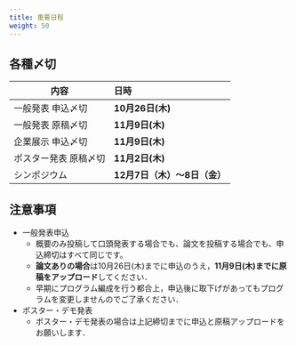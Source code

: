 ```yaml
---
title: 重要日程
weight: 50
---
```

## 各種〆切

|内容|日時|
|---|:---|
| 一般発表 申込〆切 | **10月26日(木)** |
| 一般発表 原稿〆切 | **11月9日(木)**  |
| 企業展示 申込〆切 | **11月9日(木)**  |
| ポスター発表 原稿〆切 | **11月2日(木)**  |
| シンポジウム | **12月7日（木）〜8日（金）**  |

## 注意事項

- 一般発表申込
    - 概要のみ投稿して口頭発表する場合でも、論文を投稿する場合でも、申込締切はすべて同じです。
    - **論文ありの場合**は10月26日(木)までに申込のうえ，**11月9日(木)までに原稿をアップロード**してください．
    - 早期にプログラム編成を行う都合上，申込後に取下げがあってもプログラムを変更しませんのでご了承ください．
- ポスター・デモ発表
    - ポスター・デモ発表の場合は上記締切までに申込と原稿アップロードをお願いします．
